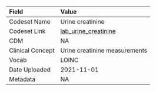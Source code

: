 |Field            |Value                         |
|:----------------|:-----------------------------|
|Codeset Name     |Urine creatinine              |
|Codeset Link     |[lab_urine_creatinine](https://github.com/PEDSnet/Variable-Dictionary/blob/main/lab_meas/lab_urine_creatinine.csv)|
|CDM              |NA                            |
|Clinical Concept |Urine creatinine measurements |
|Vocab            |LOINC                         |
|Date Uploaded    |2021-11-01                    |
|Metadata         |NA                            |
